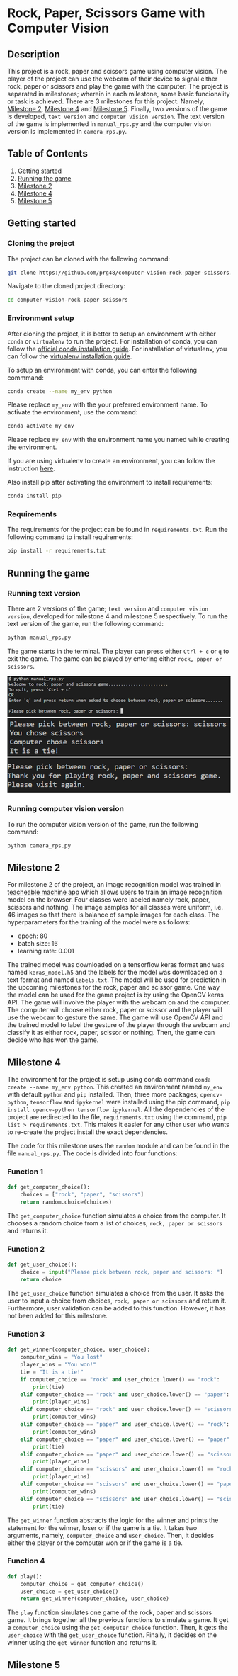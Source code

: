 # Rock, Paper, Scissors Game with Computer Vision

## Description
This project is a rock, paper and scissors game using computer vision. The player of the project can use the webcam of their device to signal either rock, paper or scissors and play the game with the computer. The project is separated in milestones; wherein in each milestone, some basic funcionality or task is achieved. There are 3 milestones for this project. Namely, [Milestone 2](#milestone-2), [Milestone 4](#milestone-4) and [Milestone 5](#milestone-5). Finally, two versions of the game is developed, `text version` and `computer vision version`. The text version of the game is implemented in `manual_rps.py` and the computer vision version is implemented in `camera_rps.py`.

## Table of Contents
1. [Getting started](#getting-started)
2. [Running the game](#running-the-game)
4. [Milestone 2](#milestone-2)
5. [Milestone 4](#milestone-4)
6. [Milestone 5](#milestone-5)

## Getting started
### Cloning the project
The project can be cloned with the following command:
```bash
git clone https://github.com/prg48/computer-vision-rock-paper-scissors.git
```

Navigate to the cloned project directory:
```bash
cd computer-vision-rock-paper-scissors
```

### Environment setup
After cloning the project, it is better to setup an environment with either `conda` or `virtualenv` to run the project. For installation of conda, you can follow the [official conda installation guide](https://docs.conda.io/projects/conda/en/latest/user-guide/install/index.html). For installation of virtualenv, you can follow the [virtualenv installation guide](https://virtualenv.pypa.io/en/latest/installation.html).

To setup an environment with conda, you can enter the following commmand:
```bash
conda create --name my_env python
```
Please replace `my_env` with the your preferred environment name. 
To activate the environment, use the command:
```bash
conda activate my_env
```
Please replace `my_env` with the environment name you named while creating the environment.

If you are using virtualenv to create an environment, you can follow the instruction [here](https://docs.python.org/3/library/venv.html).

Also install pip after activating the environment to install requirements:
```bash
conda install pip
```

### Requirements
The requirements for the project can be found in `requirements.txt`. Run the following command to install requirements:
```bash
pip install -r requirements.txt
```

## Running the game
### Running text version
There are 2 versions of the game; `text version` and `computer vision version`, developed for milestone 4 and milestone 5 respectively. To run the text version of the game, run the following command:
```bash
python manual_rps.py
```

The game starts in the terminal. The player can press either `Ctrl + c` or `q` to exit the game. The game can be played by entering either `rock, paper or scissors`.

![game start](./images/text-version-welcome.png)
![in game](./images/text-version-game.png)
![game exit](./images/text-version-exit.png)

### Running computer vision version
To run the computer vision version of the game, run the following command:
```bash
python camera_rps.py
```

## Milestone 2
For milestone 2 of the project, an image recognition model was trained in [teacheable machine app](https://teachablemachine.withgoogle.com/) which allows users to train an image recognition model on the browser. Four classes were labeled namely rock, paper, scissors and nothing. The image samples for all classes were uniform, i.e. 46 images so that there is balance of sample images for each class. The hyperparameters for the training of the model were as follows:
* epoch: 80
* batch size: 16
* learning rate: 0.001

The trained model was downloaded on a tensorflow keras format and was named `keras_model.h5` and the labels for the model was downloaded on a text format and named `labels.txt`. The model will be used for prediction in the upcoming milestones for the rock, paper and scissor game. One way the model can be used for the game project is by using the OpenCV keras API. The game will involve the player with the webcam on and the computer. The computer will choose either rock, paper or scissor and the player will use the webcam to gesture the same. The game will use OpenCV API and the trained model to label the gesture of the player through the webcam and classify it as either rock, paper, scissor or nothing. Then, the game can decide who has won the game.

## Milestone 4
The environment for the project is setup using conda command `conda create --name my_env python`. This created an environment named `my_env` with default `python` and `pip` installed. Then, three more packages; `opencv-python`, `tensorflow` and `ipykernel` were installed using the pip command, `pip install opencv-python tensorflow ipykernel`. All the dependencies of the project are redirected to the file, `requirements.txt` using the command, `pip list > requirements.txt`. This makes it easier for any other user who wants to re-create the project install the exact dependencies. 

The code for this milestone uses the `random` module and can be found in the file `manual_rps.py`. The code is divided into four functions:
### Function 1
```python
def get_computer_choice():
    choices = ["rock", "paper", "scissors"]
    return random.choice(choices)
```
The `get_computer_choice` function simulates a choice from the computer. It chooses a random choice from a list of choices, `rock, paper or scissors` and returns it.

### Function 2
```python
def get_user_choice():
    choice = input("Please pick between rock, paper and scissors: ")
    return choice
```
The `get_user_choice` function simulates a choice from the user. It asks the user to input a choice from choices, `rock, paper or scissors` and return it. Furthermore, user validation can be added to this function. However, it has not been added for this milestone.

### Function 3
```python
def get_winner(computer_choice, user_choice):
    computer_wins = "You lost"
    player_wins = "You won!"
    tie = "It is a tie!"
    if computer_choice == "rock" and user_choice.lower() == "rock":
        print(tie)
    elif computer_choice == "rock" and user_choice.lower() == "paper":
        print(player_wins)
    elif computer_choice == "rock" and user_choice.lower() == "scissors":
        print(computer_wins)
    elif computer_choice == "paper" and user_choice.lower() == "rock":
        print(computer_wins)
    elif computer_choice == "paper" and user_choice.lower() == "paper":
        print(tie)
    elif computer_choice == "paper" and user_choice.lower() == "scissors":
        print(player_wins)
    elif computer_choice == "scissors" and user_choice.lower() == "rock":
        print(player_wins)
    elif computer_choice == "scissors" and user_choice.lower() == "paper":
        print(computer_wins)
    elif computer_choice == "scissors" and user_choice.lower() == "scissors":
        print(tie)
```
The `get_winner` function abstracts the logic for the winner and prints the statement for the winner, loser or if the game is a tie. It takes two arguments, namely, `computer_choice` and `user_choice`. Then, it decides either the player or the computer won or if the game is a tie.

### Function 4
```python
def play():
    computer_choice = get_computer_choice()
    user_choice = get_user_choice()
    return get_winner(computer_choice, user_choice)
```
The `play` function simulates one game of the rock, paper and scissors game. It brings together all the previous functions to simulate a game. It get a `computer_choice` using the `get_computer_choice` function. Then, it gets the `user_choice` with the `get_user_choice` function. Finally, it decides on the winner using the `get_winner` function and returns it.

## Milestone 5